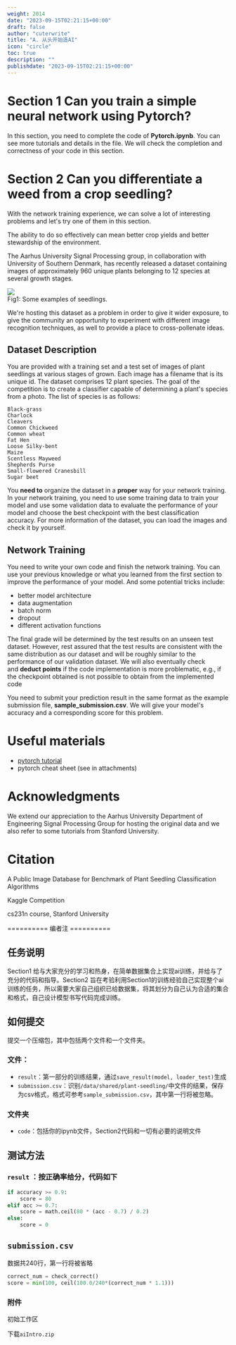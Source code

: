 ```yaml
---
weight: 2014
date: "2023-09-15T02:21:15+00:00"
draft: false
author: "cuterwrite"
title: "A. 从头开始造AI"
icon: "circle"
toc: true
description: ""
publishdate: "2023-09-15T02:21:15+00:00"
---
```


# **Section 1** Can you train a simple neural network using Pytorch?

In this section, you need to complete the code of **Pytorch.ipynb**. You can see more tutorials and details in the file. We will check the completion and correctness of your code in this section.

# **Section 2** Can you differentiate a weed from a crop seedling?

With the network training experience, we can solve a lot of interesting problems and let's try one of them in this section.

The ability to do so effectively can mean better crop yields and better stewardship of the environment.

The Aarhus University Signal Processing group, in collaboration with University of Southern Denmark, has recently released a dataset containing images of approximately 960 unique plants belonging to 12 species at several growth stages.

![](https://hpcgame.pku.edu.cn/oss/images/ai0/seeds.png)  
Fig1: Some examples of seedlings.

We're hosting this dataset as a problem in order to give it wider exposure, to give the community an opportunity to experiment with different image recognition techniques, as well to provide a place to cross-pollenate ideas.

## Dataset Description

You are provided with a training set and a test set of images of plant seedlings at various stages of grown. Each image has a filename that is its unique id. The dataset comprises 12 plant species. The goal of the competition is to create a classifier capable of determining a plant's species from a photo. The list of species is as follows:

```
Black-grass
Charlock
Cleavers
Common Chickweed
Common wheat
Fat Hen
Loose Silky-bent
Maize
Scentless Mayweed
Shepherds Purse
Small-flowered Cranesbill
Sugar beet
```

You **need to** organize the dataset in a **proper** way for your network training. In your network training, you need to use some training data to train your model and use some validation data to evaluate the performance of your model and choose the best checkpoint with the best classification accuracy. For more information of the dataset, you can load the images and check it by yourself.

## Network Training

You need to write your own code and finish the network training. You can use your previous knowledge or what you learned from the first section to improve the performance of your model. And some potential tricks include:

- better model architecture
- data augmentation
- batch norm
- dropout
- different activation functions

The final grade will be determined by the test results on an unseen test dataset. However, rest assured that the test results are consistent with the same distribution as our dataset and will be roughly similar to the performance of our validation dataset. We will also eventually check and **deduct points** if the code implementation is more problematic, e.g., if the checkpoint obtained is not possible to obtain from the implemented code

You need to submit your prediction result in the same format as the example submission file, **sample_submission.csv**. We will give your model's accuracy and a corresponding score for this problem.

# Useful materials

- [pytorch tutorial](https://pytorch.org/tutorials/)
- pytorch cheat sheet (see in attachments)

# Acknowledgments

We extend our appreciation to the Aarhus University Department of Engineering Signal Processing Group for hosting the original data and we also refer to some tutorials from Stanford University.

# Citation

A Public Image Database for Benchmark of Plant Seedling Classification Algorithms

Kaggle Competition

cs231n course, Stanford University

========== 编者注 ==========

## 任务说明

Section1 给与大家充分的学习和热身，在简单数据集合上实现ai训练，并给与了充分的代码和指导。Section2 旨在考验利用Section1的训练经验自己实现整个ai训练的任务，所以需要大家自己组织已给数据集，将其划分为自己认为合适的集合和格式，自己设计模型书写代码完成训练。

## 如何提交

提交一个压缩包，其中包括两个文件和一个文件夹。

### 文件：

- `result`：第一部分的训练结果，通过`save_result(model, loader_test)`生成
- `submission.csv`：识别`/data/shared/plant-seedling/`中文件的结果，保存为csv格式，格式可参考`sample_submission.csv`，其中第一行将被忽略。

### 文件夹

- `code`：包括你的ipynb文件，Section2代码和一切有必要的说明文件

## 测试方法

### `result` ：按正确率给分，代码如下

```python
if accuracy >= 0.9:
    score = 80
elif acc >= 0.7:
    score = math.ceil(80 * (acc - 0.7) / 0.2)
else:
    score = 0
```

## `submission.csv`

数据共240行，第一行将被省略

```python
correct_num = check_correct()
score = min(100, ceil(100.0/240*(correct_num * 1.1)))
```

### 附件

初始工作区

下载`aiIntro.zip`
